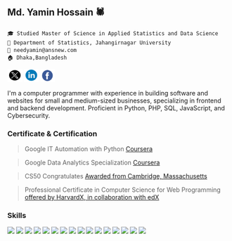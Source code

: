 ## Md. Yamin Hossain 🕷️
`🎓 Studied Master of Science in Applied Statistics and Data Science` <br/>
`🏫 Department of Statistics, Jahangirnagar University` <br/>
`📩 needyamin@ansnew.com` <br/>
`🏠 Dhaka,Bangladesh` <br/>


<a href="https://www.twitter.com/needyamin" target="_blank">
    <img src="img/twitter.png" width="34" height="30" alt="Twitter"/></a> 

<a href="https://linkedin.com/in/needyamin" target="_blank">
    <img src="img/in.png" width="33" height="30" alt="Linkedin"/></a> 

<a href="https://facebook.com/needyaminofficial" target="_blank">
	<img src="img/facebook.png" width="33" height="30" alt="Facebook"/></a> 
			
	
I'm a computer programmer with experience in building software and websites for small and medium-sized businesses, specializing in frontend and backend development. Proficient in Python, PHP, SQL, JavaScript, and Cybersecurity.

### Certificate & Certification 
> Google IT Automation with Python <a href="https://www.coursera.org/account/accomplishments/professional-cert/8FHCA46QRUEP" target="_blank"> Coursera </a>

> Google Data Analytics Specialization <a href="https://www.coursera.org/account/accomplishments/specialization/certificate/LE3U3PBB8U2L" target="_blank"> Coursera </a>

> CS50 Congratulates <a href="https://cs50.harvard.edu/certificates/5297b1cd-74c6-4796-906b-f2d594fb4c74" target="_blank"> Awarded from Cambridge, Massachusetts</a>

> Professional Certificate in Computer Science for Web Programming <a href="https://credentials.edx.org/credentials/e2b22effee6c4798a9720b82d8083a36/" target="_blank"> offered by HarvardX, in collaboration with edX </a>

### Skills

<p>
  <img src="https://img.shields.io/badge/Python-★★★★★-306998" />
  <img src="https://img.shields.io/badge/PHP-★★★★★-ff7821" />
  <img src="https://img.shields.io/badge/SQL-★★★★★-F29111" />
  <img src="https://img.shields.io/badge/SQLite-★★★★★-S29111" />
  <img src="https://img.shields.io/badge/R-★★★★★-R29111" />
  <img src="https://img.shields.io/badge/Java-★★★★★-00758F" />
  <img src="https://img.shields.io/badge/JavaScript-★★★★★-important" />
  <img src="https://img.shields.io/badge/jQuery-★★★★★-00758F" />   
  <img src="https://img.shields.io/badge/BootStrap-★★★★★-563d7c" />
  <img src="https://img.shields.io/badge/Django-★★★★★-092e20" />
  <img src="https://img.shields.io/badge/Laravel-★★★★★-00758F" />
  <img src="https://img.shields.io/badge/Android Studio-★★★★★-09758F" />
  <img src="https://img.shields.io/badge/AWS-★★★★★-09758F" />
  <img src="https://img.shields.io/badge/Cloud Computing★★★★★-09758F" />
  <img src="https://img.shields.io/badge/CI/CD pipelines-★★★★★-F1502F" />
  <img src="https://img.shields.io/badge/Github-★★★★★-6e5494" />
    
</p>
